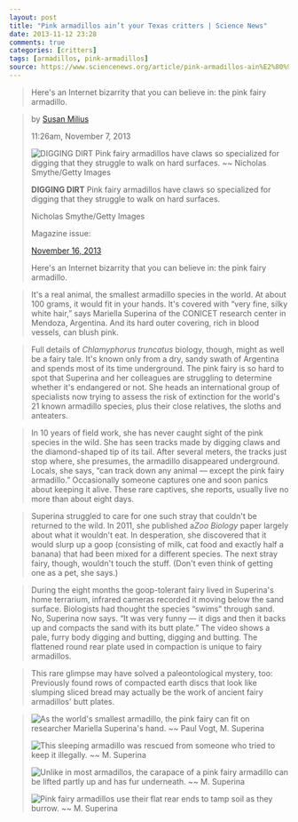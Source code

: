 ```yaml
---
layout: post
title: "Pink armadillos ain’t your Texas critters | Science News"
date: 2013-11-12 23:28
comments: true
categories: [critters]
tags: [armadillos, pink-armadillos]
source: https://www.sciencenews.org/article/pink-armadillos-ain%E2%80%99t-your-texas-critters
---
```

> Here's an Internet bizarrity that you can believe in: the pink fairy
> armadillo.

> by [Susan Milius](https://www.sciencenews.com/author/susan-milius)
> 
> 11:26am, November 7, 2013
> 
> ![](/images/pink-armadillo/notebook_itsalive.png "DIGGING DIRT  Pink fairy armadillos have claws so specialized for digging that they struggle to walk on hard surfaces. ~~ Nicholas Smythe/Getty Images")
> 
> **DIGGING DIRT**  Pink fairy armadillos have claws so specialized for digging that they struggle to walk on hard surfaces.
> 
> Nicholas Smythe/Getty Images
> 
> Magazine issue: 
> 
> [November 16, 2013](/sn-magazine/november-16-2013)
> 
> Here's an Internet bizarrity that you can believe in: the pink fairy
> armadillo.

> It's a real animal, the smallest armadillo species in the world. At
> about 100 grams, it would fit in your hands. It's covered with “very
> fine, silky white hair,” says Mariella Superina of the CONICET
> research center in Mendoza, Argentina. And its hard outer covering,
> rich in blood vessels, can blush pink.

> Full details of *Chlamyphorus truncatus* biology, though, might as
> well be a fairy tale. It's known only from a dry, sandy swath of
> Argentina and spends most of its time underground. The pink fairy is
> so hard to spot that Superina and her colleagues are struggling to
> determine whether it's endangered or not. She heads an international
> group of specialists now trying to assess the risk of extinction for
> the world's 21 known armadillo species, plus their close relatives,
> the sloths and anteaters.

> In 10 years of field work, she has never caught sight of the pink
> species in the wild. She has seen tracks made by digging claws and
> the diamond-shaped tip of its tail. After several meters, the tracks
> just stop where, she presumes, the armadillo disappeared
> underground. Locals, she says, “can track down any animal — except
> the pink fairy armadillo.” Occasionally someone captures one and
> soon panics about keeping it alive. These rare captives, she
> reports, usually live no more than about eight days.

> Superina struggled to care for one such stray that couldn't be
> returned to the wild. In 2011, she published a*Zoo Biology* paper
> largely about what it wouldn't eat. In desperation, she discovered
> that it would slurp up a goop (consisting of milk, cat food and
> exactly half a banana) that had been mixed for a different
> species. The next stray fairy, though, wouldn't touch the
> stuff. (Don't even think of getting one as a pet, she says.)

> During the eight months the goop-tolerant fairy lived in Superina's
> home terrarium, infrared cameras recorded it moving below the sand
> surface. Biologists had thought the species “swims” through
> sand. No, Superina now says. “It was very funny — it digs and then
> it backs up and compacts the sand with its butt plate.” The video
> shows a pale, furry body digging and butting, digging and
> butting. The flattened round rear plate used in compaction is unique
> to fairy armadillos.

> This rare glimpse may have solved a paleontological mystery, too:
> Previously found rows of compacted earth discs that look like
> slumping sliced bread may actually be the work of ancient fairy
> armadillos' butt plates.

> ![](/images/pink-armadillo/notebook_A_001.jpg "As the world's smallest armadillo, the pink fairy can fit on researcher Mariella Superina's hand. ~~ Paul Vogt, M. Superina")
> 
> ![](/images/pink-armadillo/notebook_A_002.jpg "This sleeping armadillo was rescued from someone who tried to keep it illegally.  ~~ M. Superina")
> 
> ![](/images/pink-armadillo/notebook_A_003.jpg "Unlike in most armadillos, the carapace of a pink fairy armadillo can be lifted partly up and has fur underneath. ~~ M. Superina")
> 
> ![](/images/pink-armadillo/notebook_A_004.jpg "Pink fairy armadillos use their flat rear ends to tamp soil as they burrow. ~~ M. Superina")
